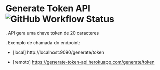 # Generate Token API ![GitHub Workflow Status](https://img.shields.io/github/actions/workflow/status/ivancarlosantos/generate-token/maven.yml)

. API gera uma chave token de 20 caracteres


. Exemplo de chamada do endpoint:


- [local] http://localhost:9090/generate/token

- [remoto] https://generate-token-api.herokuapp.com/generate/token
